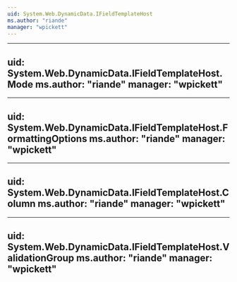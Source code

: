 ```yaml
---
uid: System.Web.DynamicData.IFieldTemplateHost
ms.author: "riande"
manager: "wpickett"
---
```


---
uid: System.Web.DynamicData.IFieldTemplateHost.Mode
ms.author: "riande"
manager: "wpickett"
---

---
uid: System.Web.DynamicData.IFieldTemplateHost.FormattingOptions
ms.author: "riande"
manager: "wpickett"
---

---
uid: System.Web.DynamicData.IFieldTemplateHost.Column
ms.author: "riande"
manager: "wpickett"
---

---
uid: System.Web.DynamicData.IFieldTemplateHost.ValidationGroup
ms.author: "riande"
manager: "wpickett"
---
